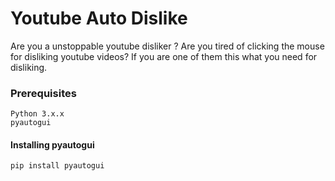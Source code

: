 # Youtube Auto Dislike

Are you a unstoppable youtube disliker ? Are you tired of clicking the mouse for disliking youtube videos? If you are one of them this what you need for disliking.

### Prerequisites
```
Python 3.x.x
pyautogui
```
#### Installing pyautogui
```
pip install pyautogui
```
